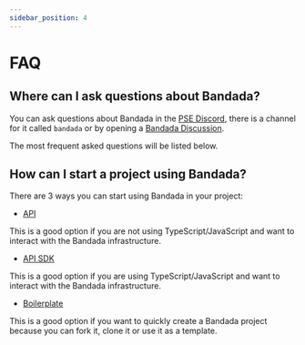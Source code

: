 ```yaml
---
sidebar_position: 4
---
```


# FAQ

## Where can I ask questions about Bandada?

You can ask questions about Bandada in the [PSE Discord](https://discord.com/invite/sF5CT5rzrR), there is a channel for it called `bandada` or by opening a [Bandada Discussion](https://github.com/orgs/bandada-infra/discussions). 

The most frequent asked questions will be listed below.

## How can I start a project using Bandada?

There are 3 ways you can start using Bandada in your project: 

- [API](https://api.bandada.pse.dev/)

This is a good option if you are not using TypeScript/JavaScript and want to interact with the Bandada infrastructure.

- [API SDK](https://github.com/bandada-infra/bandada/tree/main/libs/api-sdk)

This is a good option if you are using TypeScript/JavaScript and want to interact with the Bandada infrastructure.

- [Boilerplate](https://github.com/bandada-infra/boilerplate)

This is a good option if you want to quickly create a Bandada project because you can fork it, clone it or use it as a template.
